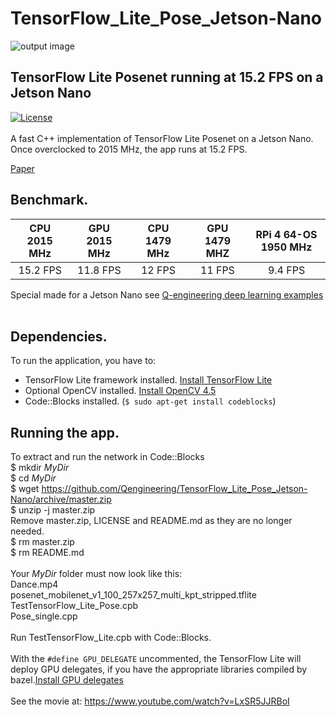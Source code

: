 # TensorFlow_Lite_Pose_Jetson-Nano
![output image]( https://qengineering.eu/images/Pose_Jetson.webp )<br/>
## TensorFlow Lite Posenet running at 15.2 FPS on a Jetson Nano
[![License](https://img.shields.io/badge/License-BSD%203--Clause-blue.svg)](https://opensource.org/licenses/BSD-3-Clause)<br/><br/>
A fast C++ implementation of TensorFlow Lite Posenet on a Jetson Nano.<br/>
Once overclocked to 2015 MHz, the app runs at 15.2 FPS.

[Paper](https://medium.com/tensorflow/real-time-human-pose-estimation-in-the-browser-with-tensorflow-js-7dd0bc881cd5)<br/>

## Benchmark.
| CPU 2015 MHz | GPU 2015 MHz | CPU 1479 MHz | GPU 1479 MHZ | RPi 4 64-OS 1950 MHz |
|  :------------: | :-------------: | :-------------:  | :-------------: | :-------------: |
|  15.2 FPS | 11.8 FPS  | 12 FPS | 11 FPS  | 9.4 FPS |


Special made for a Jetson Nano see [Q-engineering deep learning examples](https://qengineering.eu/deep-learning-examples-on-raspberry-32-64-os.html) <br/>
<br/>
## Dependencies.
To run the application, you have to:
- TensorFlow Lite framework installed. [Install TensorFlow Lite](https://qengineering.eu/install-tensorflow-2-lite-on-jetson-nano.html) <br/>
- Optional OpenCV installed. [Install OpenCV 4.5](https://qengineering.eu/install-opencv-4.5-on-jetson-nano.html) <br/>
- Code::Blocks installed. (```$ sudo apt-get install codeblocks```)
## Running the app.
To extract and run the network in Code::Blocks <br/>
$ mkdir *MyDir* <br/>
$ cd *MyDir* <br/>
$ wget https://github.com/Qengineering/TensorFlow_Lite_Pose_Jetson-Nano/archive/master.zip <br/>
$ unzip -j master.zip <br/>
Remove master.zip, LICENSE and README.md as they are no longer needed. <br/> 
$ rm master.zip <br/>
$ rm README.md <br/> <br/>
Your *MyDir* folder must now look like this: <br/> 
Dance.mp4 <br/>
posenet_mobilenet_v1_100_257x257_multi_kpt_stripped.tflite <br/>
TestTensorFlow_Lite_Pose.cpb <br/>
Pose_single.cpp<br/>
 <br/>
Run TestTensorFlow_Lite.cpb with Code::Blocks.<br/><br/>
With the `#define GPU_DELEGATE` uncommented, the TensorFlow Lite will deploy GPU delegates, if you have the appropriate libraries compiled by bazel.[Install GPU delegates](https://qengineering.eu/install-tensorflow-2-lite-on-jetson-nano.html) <br/><br/>
See the movie at: https://www.youtube.com/watch?v=LxSR5JJRBoI


